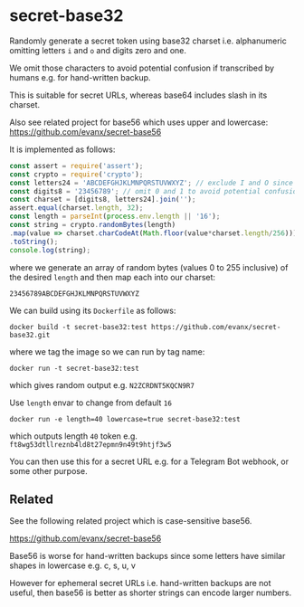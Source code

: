 # secret-base32

Randomly generate a secret token using base32 charset i.e. alphanumeric omitting letters `i` and `o` and digits zero and one.

We omit those characters to avoid potential confusion if transcribed by humans e.g. for hand-written backup.

This is suitable for secret URLs, whereas base64 includes slash in its charset.

Also see related project for base56 which uses upper and lowercase: https://github.com/evanx/secret-base56

It is implemented as follows:
```javascript
const assert = require('assert');
const crypto = require('crypto');
const letters24 = 'ABCDEFGHJKLMNPQRSTUVWXYZ'; // exclude I and O since too similar to 0 and 1
const digits8 = '23456789'; // omit 0 and 1 to avoid potential confusion with O and I (and perhaps 'l')
const charset = [digits8, letters24].join('');
assert.equal(charset.length, 32);
const length = parseInt(process.env.length || '16');
const string = crypto.randomBytes(length)
.map(value => charset.charCodeAt(Math.floor(value*charset.length/256)))
.toString();
console.log(string);
```
where we generate an array of random bytes (values 0 to 255 inclusive) of the desired `length` and then map each into our charset:
```
23456789ABCDEFGHJKLMNPQRSTUVWXYZ
```

We can build using its `Dockerfile` as follows:
```
docker build -t secret-base32:test https://github.com/evanx/secret-base32.git
```
where we tag the image so we can run by tag name:
```
docker run -t secret-base32:test 
```
which gives random output e.g. `N2ZCRDNT5KQCN9R7`

Use `length` envar to change from default `16`
```
docker run -e length=40 lowercase=true secret-base32:test
```
which outputs length `40` token e.g. `ft8wg53dtllreznb4ld8t27epmn9n49t9htjf3w5`

You can then use this for a secret URL e.g. for a Telegram Bot webhook, or some other purpose.

## Related 

See the following related project which is case-sensitive base56.

https://github.com/evanx/secret-base56

Base56 is worse for hand-written backups since some letters have similar shapes in lowercase e.g. c, s, u, v

However for ephemeral secret URLs i.e. hand-written backups are not useful, then base56 is better as shorter strings can encode larger numbers.



